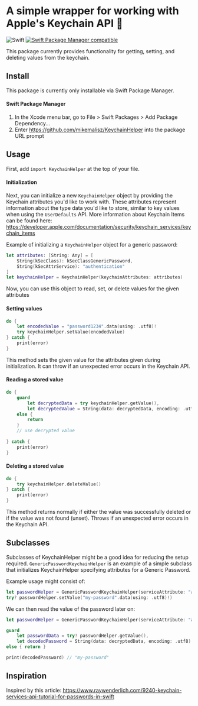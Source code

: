 # A simple wrapper for working with Apple's Keychain API 🔑 

![Swift](https://github.com/mikemalisz/KeychainHelper/workflows/Swift/badge.svg?branch=main)
[![Swift Package Manager compatible](https://img.shields.io/badge/Swift%20Package%20Manager-compatible-informational.svg)](https://github.com/apple/swift-package-manager)

This package currently provides functionality for getting, setting, and deleting values from the keychain. 

## Install

This package is currently only installable via Swift Package Manager.

#### Swift Package Manager

1. In the Xcode menu bar, go to File > Swift Packages > Add Package Dependency...
2. Enter https://github.com/mikemalisz/KeychainHelper into the package URL prompt

## Usage

First, add `import KeychainHelper` at the top of your file.

#### Initialization

Next, you can initialize a new `KeychainHelper` object by providing the Keychain attributes you'd like to work with. These attributes represent information about the type data you'd like to store, similar to key values when using the `UserDefaults` API. More information about Keychain Items can be found here: https://developer.apple.com/documentation/security/keychain_services/keychain_items

Example of initializing a `KeychainHelper` object for a generic password:

```Swift
let attributes: [String: Any] = [
    String(kSecClass): kSecClassGenericPassword, 
    String(kSecAttrService): "authentication"
]
let keychainHelper = KeychainHelper(keychainAttributes: attributes)
```
Now, you can use this object to read, set, or delete values for the given attributes

#### Setting values

```Swift
do {
    let encodedValue = "password1234".data(using: .utf8)!
    try keychainHelper.setValue(encodedValue)
} catch {
    print(error)
}
```

This method sets the given value for the attributes given during initialization. It can throw if an unexpected error occurs in the Keychain API.

#### Reading a stored value

```Swift
do {
    guard 
        let decryptedData = try keychainHelper.getValue(),
        let decryptedValue = String(data: decryptedData, encoding: .utf8)
    else { 
        return
    }
    // use decrypted value
    
} catch {
    print(error)
}
```
#### Deleting a stored value
```Swift
do {
    try keychainHelper.deleteValue()
} catch {
    print(error)
}
```
This method returns normally if either the value was successfully deleted or if the value was not found (unset). Throws if an unexpected error occurs in the Keychain API.

## Subclasses

Subclasses of KeychainHelper might be a good idea for reducing the setup required. `GenericPasswordKeychainHelper` is an example of a simple subclass that initializes KeychainHelper specifying attributes for a Generic Password. 

Example usage might consist of:

```Swift
let passwordHelper = GenericPasswordKeychainHelper(serviceAttribute: "authentication")
try? passwordHelper.setValue("my-password".data(using: .utf8)!)
```

We can then read the value of the password later on:

```Swift
let passwordHelper = GenericPasswordKeychainHelper(serviceAttribute: "authentication")

guard 
    let passwordData = try? passwordHelper.getValue(),
    let decodedPassword = String(data: decryptedData, encoding: .utf8)
else { return }

print(decodedPassword) // "my-password"
```

## Inspiration
Inspired by this article: https://www.raywenderlich.com/9240-keychain-services-api-tutorial-for-passwords-in-swift
